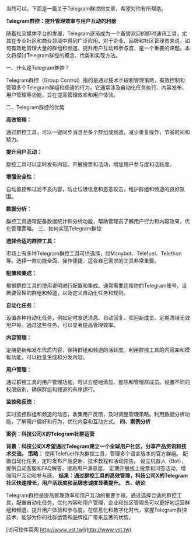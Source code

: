 当然可以。下面是一篇关于Telegram群控的文章，希望对你有所帮助。

**Telegram群控：提升管理效率与用户互动的利器**

随着社交媒体平台的发展，Telegram逐渐成为一个备受欢迎的即时通讯工具，尤其在专业社区和商业领域中得到广泛应用。对于企业、品牌和社区管理员来说，如何有效地管理大量的群组和频道，提升用户互动和参与度，是一个重要的课题。本文将探讨Telegram群控的概念、优势和实现方法。

一、什么是Telegram群控？

Telegram群控（Group Control）指的是通过技术手段和管理策略，有效控制和管理多个Telegram群组和频道的行为。它通常涉及自动化任务执行、内容发布、用户管理等功能，旨在提高管理效率和用户体验。

二、Telegram群控的优势

**高效管理：**

通过群控工具，可以一键同步消息至多个群组或频道，减少重复操作，节省时间和精力。

**提升用户互动：**

群控工具可以定时发布内容、开展投票和活动，增加用户参与度和活跃度。

**增强安全性：**

自动监控和过滤不良内容，防止垃圾信息和恶意攻击，维护群组和频道的良好氛围。

**数据分析：**

群控工具通常配备数据统计和分析功能，帮助管理员了解用户行为和内容效果，优化管理策略。
三、如何实现Telegram群控

**选择合适的群控工具：**

市场上有多种Telegram群控工具可供选择，如Manybot、Telefuel、Telethon等。选择一款功能全面、操作便捷、适合自己需求的工具非常重要。

**配置和集成：**

根据群控工具的使用说明进行配置和集成。通常需要连接你的Telegram账号，设置要管理的群组和频道，以及定义自动化任务和规则。

**自动化任务：**

设置各种自动化任务，例如定时发送消息、自动回复、欢迎新成员、定期清理无效用户等。通过这些任务，可以显著提高管理效率。

**内容管理：**

定期更新和发布优质内容，保持群组和频道的活跃度。利用群控工具的内容库和模板功能，可以批量生成和分发内容。

**用户管理：**

通过群控工具的用户管理功能，可以方便地添加、删除和管理群成员。设置不同的权限级别，确保群组和频道的有序运行。

**监控和反馈：**

实时监控群组和频道的动态，收集用户反馈，及时调整管理策略。利用数据分析功能，了解用户偏好和行为，优化内容和互动方式。
**四、案例分析**

**案例：科技公司X的Telegram社群运营**

**背景：科技公司X希望通过Telegram建立一个全球用户社区，分享产品资讯和技术交流。**
**策略：**
使用Telefuel作为群控工具，管理多个语言版本的官方群组。
配置自动化任务，定时发布产品更新、技术教程和活动预告。
设立机器人（Bot），提供自动客服和FAQ解答，提高用户满意度。
定期开展线上投票和问答活动，增强用户互动和参与感。
**结果：通过群控工具的高效管理，科技公司X的Telegram社区快速增长，用户活跃度和品牌忠诚度显著提升。**
**五、结论**

Telegram群控是提高管理效率和用户互动的重要手段。通过选择合适的群控工具，配置自动化任务，优化内容和用户管理，企业和社区管理员可以更好地运营群组和频道，提升用户体验和参与度。在信息化和数字化时代，掌握Telegram群控技术，能够为你的社群运营和品牌推广带来显著的优势。


[访问软件官网 http://www.vst.tw](http://www.vst.tw)
